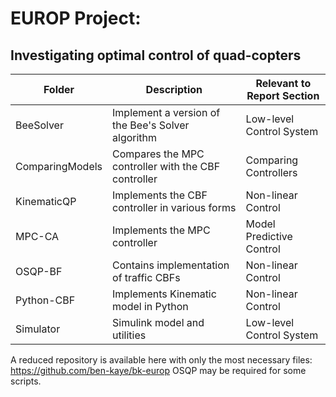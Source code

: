 # EUROP Project:
## Investigating optimal control of quad-copters

| Folder          | Description                                         | Relevant to Report Section |
|-----------------|-----------------------------------------------------|----------------------------|
| BeeSolver       | Implement a version of the  Bee's Solver algorithm  | Low-level Control System   |
| ComparingModels | Compares the MPC controller with the CBF controller | Comparing Controllers      |
| KinematicQP     | Implements the CBF controller in various forms      | Non-linear Control         |
| MPC-CA          | Implements the MPC controller                       | Model Predictive Control   |
| OSQP-BF         | Contains implementation of  traffic CBFs            | Non-linear Control         |
| Python-CBF      | Implements Kinematic model in Python                | Non-linear Control         |
| Simulator       | Simulink model and utilities                        | Low-level Control System   |

A reduced repository is available here with only the most necessary files: https://github.com/ben-kaye/bk-europ
OSQP may be required for some scripts.
